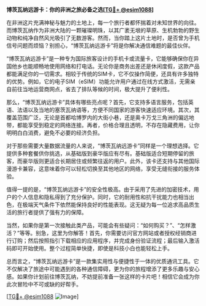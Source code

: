 **博茨瓦纳远游卡：你的非洲之旅必备之选[[TG💪+ @esim1088](https://t.me/s/esim1088)]**

在非洲这片充满神秘与魅力的土地上，每一个旅行者都怀揣着对未知世界的向往。而博茨瓦纳作为非洲大陆的一颗璀璨明珠，以其广袤无垠的草原、生机勃勃的野生动物和纯净自然风光吸引了无数游客。然而，当你踏上这片土地时，是否曾为手机信号问题而烦恼？别担心，“博茨瓦纳远游卡”将是你解决通信难题的最佳伙伴。

“博茨瓦纳远游卡”是一种专为国际旅客设计的手机卡或流量卡，它能够确保你在异国他乡也能顺畅地使用网络和打电话。无论你是商务出差还是休闲度假，这款产品都能满足你的一切需求。相较于传统的SIM卡，它不仅操作简便，还具有许多独特的优势。例如，它的电子SIM（eSIM）功能允许用户通过在线方式激活，无需亲自前往当地运营商网点，省去了排队等候的时间，极大提升了便利性。

那么，“博茨瓦纳远游卡”具体有哪些亮点呢？首先，它支持多语言服务，包括英语、法语以及当地的塞茨瓦纳语等，方便不同国家的游客快速适应环境。其次，其覆盖范围广泛，无论是首都哈博罗内的大街小巷，还是奥卡万戈三角洲的偏远地带，都能享受到稳定的网络连接。再者，价格合理且透明，不存在隐藏费用，让你明明白白消费，避免不必要的经济负担。

对于那些需要大量数据流量的人来说，“博茨瓦纳远游卡”同样是一个理想选择。它提供多种套餐供你挑选，从基础版到豪华版应有尽有。基础版适合短期停留的旅客，而豪华版则更适合长期居住或频繁往返的用户。此外，该卡还支持与其他国际漫游卡兼容，这意味着你可以轻松切换至其他地区的网络，享受无缝衔接的服务体验。

值得一提的是，“博茨瓦纳远游卡”的安全性极高。由于采用了先进的加密技术，用户的个人信息和隐私得到了充分保护。同时，它的耐用性和抗干扰能力也相当出色，在极端天气条件下依然能保持良好的性能表现。这无疑为每一位追求高品质生活的旅行者提供了强有力的保障。

当然，如果你是第一次接触此类产品，可能会有些疑问：“如何购买？”、“怎样激活？”等等。别急，这里为你解答！首先，你需要访问官方网站或者授权经销商进行订购；然后按照指引下载相应的应用程序，并完成身份验证流程；最后输入激活码即可开始使用。整个过程简单快捷，即使是科技小白也能轻松上手。

总而言之，“博茨瓦纳远游卡”是一款集实用性与便捷性于一体的优质通讯工具。它不仅解决了旅途中可能遇到的各种通信障碍，更为你的旅程增添了更多乐趣与安心感。如果你计划前往博茨瓦纳，不妨提前准备一张这样的卡片吧！相信它会成为你此次冒险中不可或缺的好帮手。

[[TG💪+ @esim1088](https://t.me/s/esim1088) ![Image](https://i.postimg.cc/4NQfJmqS/Snipaste-2025-05-13-00-14-12.png)]